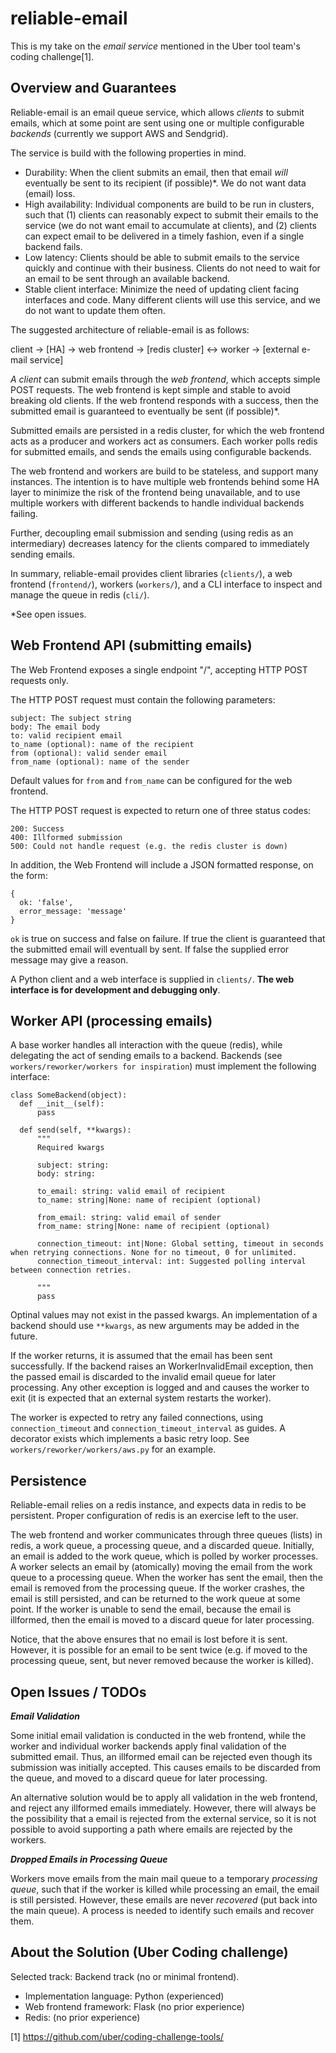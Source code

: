reliable-email
==============

This is my take on the *email service* mentioned in the Uber tool team's coding challenge[1].

Overview and Guarantees
-----------------------

Reliable-email is an email queue service, which allows *clients* to submit emails, which at some point are sent using one or multiple configurable *backends* (currently we support AWS and Sendgrid).

The service is build with the following properties in mind.

 * Durability: When the client submits an email, then that email *will* eventually be sent to its recipient (if possible)*. We do not want data (email) loss.
 * High availability: Individual components are build to be run in clusters, such that 
   (1) clients can reasonably expect to submit their emails to the service (we do not want email to accumulate at clients), and
   (2) clients can expect email to be delivered in a timely fashion, even if a single backend fails.
 * Low latency: Clients should be able to submit emails to the service quickly and continue with their business. Clients do not need to wait for an email to be sent through an available backend.
 * Stable client interface: Minimize the need of updating client facing interfaces and code. Many different clients will use this service, and we do not want to update them often.
 
The suggested architecture of reliable-email is as follows:
 
 client -> [HA] -> web frontend -> [redis cluster] <-> worker -> [external e-mail service]

*A client* can submit emails through the *web frontend*, which accepts simple POST requests. 
The web frontend is kept simple and stable to avoid breaking old clients.
If the web frontend responds with a success, then the submitted email is guaranteed to eventually be sent (if possible)*. 

Submitted emails are persisted in a redis cluster, for which the web frontend acts as a producer and workers act as consumers. 
Each worker polls redis for submitted emails, and sends the emails using configurable backends.

The web frontend and workers are build to be stateless, and support many instances. The intention is to have multiple web frontends behind some
HA layer to minimize the risk of the frontend being unavailable, and to use multiple workers with different backends to handle individual backends failing.

Further, decoupling email submission and sending (using redis as an intermediary) decreases latency for the clients compared to immediately sending emails.

In summary, reliable-email provides client libraries (```clients/```), a web frontend (```frontend/```), workers (```workers/```), and a CLI interface to inspect and manage the queue in redis (```cli/```).

*See open issues.

Web Frontend API (submitting emails)
------------------------------------

The Web Frontend exposes a single endpoint "/", accepting HTTP POST requests only.

The HTTP POST request must contain the following parameters:

    subject: The subject string
    body: The email body
    to: valid recipient email
    to_name (optional): name of the recipient
    from (optional): valid sender email
    from_name (optional): name of the sender
    
Default values for ``from`` and ``from_name`` can be configured for the web frontend.

The HTTP POST request is expected to return one of three status codes:

    200: Success
    400: Illformed submission
    500: Could not handle request (e.g. the redis cluster is down)
    
In addition, the Web Frontend will include a JSON formatted response, on the form:

```
{
  ok: 'false',
  error_message: 'message'
}
```

``ok`` is true on success and false on failure. If true the client is guaranteed that the submitted email will eventuall
 by sent. If false the supplied error message may give a reason.

A Python client and a web interface is supplied in ``clients/``. **The web interface is for development and debugging only**.

Worker API (processing emails)
------------------------------

A base worker handles all interaction with the queue (redis), while delegating the act of sending emails to a backend. 
Backends (see ```workers/reworker/workers for inspiration```) must implement the following interface:
 
```
class SomeBackend(object):
  def __init__(self):
      pass
  
  def send(self, **kwargs):
      """
      Required kwargs
      
      subject: string:
      body: string:
      
      to_email: string: valid email of recipient
      to_name: string|None: name of recipient (optional)
      
      from_email: string: valid email of sender
      from_name: string|None: name of recipient (optional)
      
      connection_timeout: int|None: Global setting, timeout in seconds when retrying connections. None for no timeout, 0 for unlimited.
      connection_timeout_interval: int: Suggested polling interval between connection retries.
      
      """
      pass
```

Optinal values may not exist in the passed kwargs. 
An implementation of a backend should use ```**kwargs```, as new arguments may be added in the future.

If the worker returns, it is assumed that the email has been sent successfully. 
If the backend raises an WorkerInvalidEmail exception, then the passed email is discarded to the invalid email queue for later processing.
Any other exception is logged and and causes the worker to exit (it is expected that an external system restarts the worker).

The worker is expected to retry any failed connections, using ```connection_timeout``` and ```connection_timeout_interval``` as guides.
A decorator exists which implements a basic retry loop. See ```workers/reworker/workers/aws.py``` for an example. 

Persistence
-----------

Reliable-email relies on a redis instance, and expects data in redis to be persistent. Proper configuration of redis is an exercise left to the user.

The web frontend and worker communicates through three queues (lists) in redis, a work queue, a processing queue, and a discarded queue.
  Initially, an email is added to the work queue, which is polled by worker processes. 
  A worker selects an email by (atomically) moving the email from the work queue to a processing queue. When the worker has sent the email, then the email is removed from the processing queue.
  If the worker crashes, the email is still persisted, and can be returned to the work queue at some point.
  If the worker is unable to send the email, because the email is illformed, then the email is moved to a discard queue for later processing.
  
Notice, that the above ensures that no email is lost before it is sent. However, it is possible for an email to be sent twice 
(e.g. if moved to the processing queue, sent, but never removed because the worker is killed). 

Open Issues / TODOs
-------------------

***Email Validation***


Some initial email validation is conducted in the web frontend, while the worker and individual worker backends apply final validation of the submitted email.
 Thus, an illformed email can be rejected even though its submission was initially accepted. 
 This causes emails to be discarded from the queue, and moved to a discard queue for later processing.
 
An alternative solution would be to apply all validation in the web frontend, and reject any illformed emails immediately. 
However, there will always be the possibility that a email is rejected from the external service, so it is not possible to avoid supporting a path where emails are
  rejected by the workers.

***Dropped Emails in Processing Queue***

Workers move emails from the main mail queue to a temporary *processing queue*, such that if the worker is killed while processing an email, the email is still persisted.
However, these emails are never *recovered* (put back into the main queue). A process is needed to identify such emails and recover them.

About the Solution (Uber Coding challenge)
------------------------------------------

Selected track: Backend track (no or minimal frontend).

 * Implementation language: Python (experienced)
 * Web frontend framework: Flask (no prior experience)
 * Redis: (no prior experience)

[1] https://github.com/uber/coding-challenge-tools/

